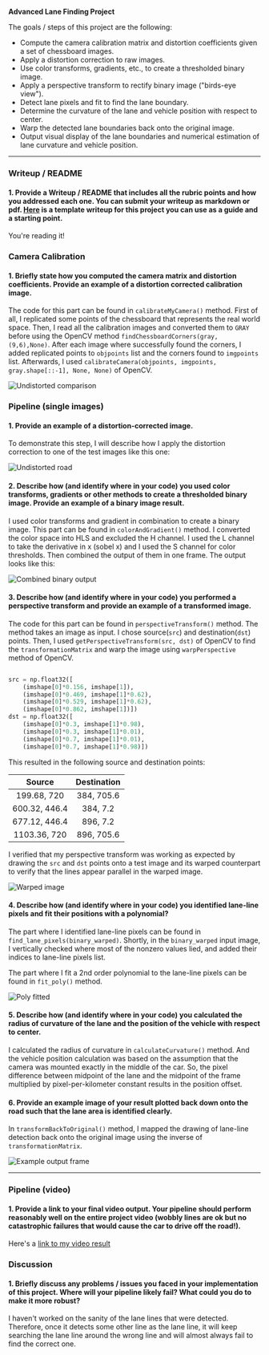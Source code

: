 **Advanced Lane Finding Project**

The goals / steps of this project are the following:

* Compute the camera calibration matrix and distortion coefficients given a set of chessboard images.
* Apply a distortion correction to raw images.
* Use color transforms, gradients, etc., to create a thresholded binary image.
* Apply a perspective transform to rectify binary image ("birds-eye view").
* Detect lane pixels and fit to find the lane boundary.
* Determine the curvature of the lane and vehicle position with respect to center.
* Warp the detected lane boundaries back onto the original image.
* Output visual display of the lane boundaries and numerical estimation of lane curvature and vehicle position.

[//]: # (Image References)

[image1]: ./test_images_output/undistort_compared.png "Undistorted"
[image2]: ./test_images_output/undistorted_output.png "Road Transformed"
[image3]: ./test_images_output/combined_binary_output.png "Binary Example"
[image4]: ./test_images_output/warped_straight_lines.png "Warp Example"
[image5]: ./test_images_output/colored_lane_marked.png "Fit Visual"
[image6]: ./test_images_output/example_output.png "Output"
[video1]: ./output_videos/project_video.mp4 "Video" 

---

### Writeup / README

#### 1. Provide a Writeup / README that includes all the rubric points and how you addressed each one.  You can submit your writeup as markdown or pdf.  [Here](https://github.com/udacity/CarND-Advanced-Lane-Lines/blob/master/writeup_template.md) is a template writeup for this project you can use as a guide and a starting point.  

You're reading it!

### Camera Calibration

#### 1. Briefly state how you computed the camera matrix and distortion coefficients. Provide an example of a distortion corrected calibration image.
The code for this part can be found in `calibrateMyCamera()` method. First of all, I replicated some points of the chessboard 
that represents the real world space. Then, I read all the calibration images and converted them to `GRAY` 
before using the OpenCV method `findChessboardCorners(gray, (9,6),None)`. After each image where successfully found the corners, I added 
replicated points to `objpoints` list and the corners found to `imgpoints` list. Afterwards, I used 
`calibrateCamera(objpoints, imgpoints, gray.shape[::-1], None, None)` of OpenCV.

![Undistorted comparison][image1]

### Pipeline (single images)

#### 1. Provide an example of a distortion-corrected image.

To demonstrate this step, I will describe how I apply the distortion correction to one of the test images like this one:

![Undistorted road][image2]

#### 2. Describe how (and identify where in your code) you used color transforms, gradients or other methods to create a thresholded binary image.  Provide an example of a binary image result.

I used color transforms and gradient in combination to create a binary image. This part can be found in `colorAndGradient()` method. 
I converted the color space into HLS and excluded the H channel. I used the L channel to take the derivative in x (sobel x) and I used 
the S channel for color thresholds. Then combined the output of them in one frame. The output looks like this:

![Combined binary output][image3]

#### 3. Describe how (and identify where in your code) you performed a perspective transform and provide an example of a transformed image.

The code for this part can be found in `perspectiveTransform()` method. The method takes an image as input. I chose source(`src`) and 
destination(`dst`) points. Then, I used `getPerspectiveTransform(src, dst)` of OpenCV to find the `transformationMatrix` and warp the image 
using `warpPerspective` method of OpenCV.

```python

src = np.float32([
	(imshape[0]*0.156, imshape[1]),
	(imshape[0]*0.469, imshape[1]*0.62), 
	(imshape[0]*0.529, imshape[1]*0.62), 
	(imshape[0]*0.862, imshape[1])])
dst = np.float32([
	(imshape[0]*0.3, imshape[1]*0.98),
	(imshape[0]*0.3, imshape[1]*0.01),
	(imshape[0]*0.7, imshape[1]*0.01),
	(imshape[0]*0.7, imshape[1]*0.98)])

```

This resulted in the following source and destination points:

| Source        | Destination   | 
|:-------------:|:-------------:| 
| 199.68, 720   | 384, 705.6    | 
| 600.32, 446.4 | 384, 7.2      |
| 677.12, 446.4 | 896, 7.2      |
| 1103.36, 720  | 896, 705.6    |

I verified that my perspective transform was working as expected by drawing the `src` and `dst` points onto a test image and its warped counterpart to verify that the lines appear parallel in the warped image.

![Warped image][image4]

#### 4. Describe how (and identify where in your code) you identified lane-line pixels and fit their positions with a polynomial?

The part where I identified lane-line pixels can be found in `find_lane_pixels(binary_warped)`. Shortly, in the `binary_warped` input 
image, I vertically checked where most of the nonzero values lied, and added their indices to lane-line pixels list.

The part where I fit a 2nd order polynomial to the lane-line pixels can be found in `fit_poly()` method.

![Poly fitted][image5]

#### 5. Describe how (and identify where in your code) you calculated the radius of curvature of the lane and the position of the vehicle with respect to center.

I calculated the radius of curvature in `calculateCurvature()` method. And the vehicle position calculation was based on the assumption that 
the camera was mounted exactly in the middle of the car. So, the pixel difference between midpoint of the lane and the midpoint of the frame 
multiplied by pixel-per-kilometer constant results in the position offset.

#### 6. Provide an example image of your result plotted back down onto the road such that the lane area is identified clearly.

In `transformBackToOriginal()` method, I mapped the drawing of lane-line detection back onto the original image using the inverse of `transformationMatrix`.

![Example output frame][image6]

---

### Pipeline (video)

#### 1. Provide a link to your final video output.  Your pipeline should perform reasonably well on the entire project video (wobbly lines are ok but no catastrophic failures that would cause the car to drive off the road!).

Here's a [link to my video result](./output_videos/project_video.mp4)


### Discussion

#### 1. Briefly discuss any problems / issues you faced in your implementation of this project.  Where will your pipeline likely fail?  What could you do to make it more robust?
I haven't worked on the sanity of the lane lines that were detected. Therefore, once it detects some other line as the lane line, it will keep searching the lane line around the wrong line and 
will almost always fail to find the correct one.